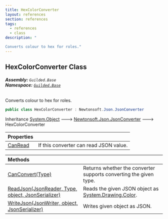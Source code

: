```yaml
---
title: HexColorConverter
layout: references
section: references
tags:
  - references
  - class
description: "

Converts colour to hex for roles."
---
```


## HexColorConverter Class
###### **Assembly:** `Guilded.Base`<br/>**Namespace:** [`Guilded.Base`](Guilded.Base.md 'Guilded.Base')

Converts colour to hex for roles.

```csharp
public class HexColorConverter : Newtonsoft.Json.JsonConverter
```

Inheritance [System.Object](https://docs.microsoft.com/en-us/dotnet/api/System.Object 'System.Object') &#129106; [Newtonsoft.Json.JsonConverter](https://docs.microsoft.com/en-us/dotnet/api/Newtonsoft.Json.JsonConverter 'Newtonsoft.Json.JsonConverter') &#129106; HexColorConverter

| Properties | |
| :--- | :--- |
| [CanRead](HexColorConverter.CanRead.md 'Guilded.Base.HexColorConverter.CanRead') | If this converter can read JSON value. |

| Methods | |
| :--- | :--- |
| [CanConvert(Type)](HexColorConverter.CanConvert(Type).md 'Guilded.Base.HexColorConverter.CanConvert(System.Type)') | Returns whether the converter supports converting the given type. |
| [ReadJson(JsonReader, Type, object, JsonSerializer)](HexColorConverter.ReadJson(JsonReader,Type,object,JsonSerializer).md 'Guilded.Base.HexColorConverter.ReadJson(Newtonsoft.Json.JsonReader, System.Type, object, Newtonsoft.Json.JsonSerializer)') | Reads the given JSON object as [System.Drawing.Color](https://docs.microsoft.com/en-us/dotnet/api/System.Drawing.Color 'System.Drawing.Color'). |
| [WriteJson(JsonWriter, object, JsonSerializer)](HexColorConverter.WriteJson(JsonWriter,object,JsonSerializer).md 'Guilded.Base.HexColorConverter.WriteJson(Newtonsoft.Json.JsonWriter, object, Newtonsoft.Json.JsonSerializer)') | Writes given object as JSON. |
